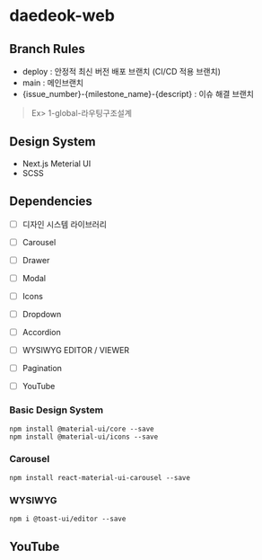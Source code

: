 # daedeok-web

## Branch Rules

- deploy : 안정적 최신 버전 배포 브랜치 (CI/CD 적용 브랜치)
- main : 메인브랜치
- {issue_number}-{milestone_name}-{descript} : 이슈 해결 브랜치
> Ex> 1-global-라우팅구조설계

## Design System

- Next.js Meterial UI
- SCSS

## Dependencies
- [ ] 디자인 시스템 라이브러리
- [ ] Carousel
- [ ] Drawer
- [ ] Modal
- [ ] Icons
- [ ] Dropdown
- [ ] Accordion
- [ ] WYSIWYG EDITOR / VIEWER
- [ ] Pagination
- [ ] YouTube


### Basic Design System
```
npm install @material-ui/core --save
npm install @material-ui/icons --save
```

### Carousel
```
npm install react-material-ui-carousel --save
```

### WYSIWYG
```
npm i @toast-ui/editor --save
```

## YouTube
```
```

